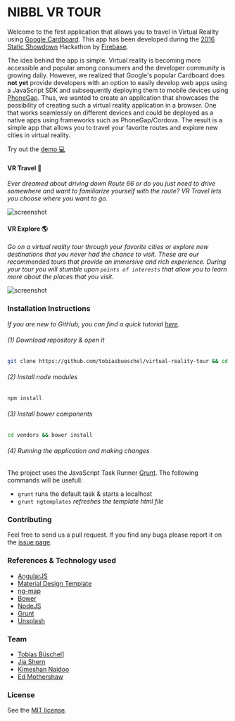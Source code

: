 # NIBBL VR TOUR

Welcome to the first application that allows you to travel in Virtual Reality using [Google Cardboard](https://www.google.com/get/cardboard/).
This app has been developed during the [2016 Static Showdown](https://2016.staticshowdown.com/) Hackathon by [Firebase](https://www.firebase.com/).

The idea behind the app is simple. Virtual reality is becoming more accessible and popular among consumers and the developer community is growing daily. However, we realized that Google's popular Cardboard does **not yet** provide developers with an option to easily develop web apps using a JavaScript SDK and subsequently deploying them to mobile devices using [PhoneGap](http://phonegap.com/). Thus, we wanted to create an application that showcases the possibility of creating such a virtual reality application in a browser. One that works seamlessly on different devices and could be deployed as a native apps using frameworks such as PhoneGap/Cordova. The result is a simple app that allows you to travel your favorite routes and explore new cities in virtual reality.

Try out the [demo :computer:](https://vrtour.firebaseapp.com/)

#### VR Travel :round_pushpin:
*Ever dreamed about driving down Route 66 or do you just need to drive somewhere and want to familiarize yourself with the route? VR Travel lets you choose where you want to go.*

![screenshot](https://github.com/tobiasbueschel/virtual-reality-tour/blob/master/travel.png)

#### VR Explore :earth_americas:
*Go on a virtual reality tour through your favorite cities or explore new destinations that you never had the chance to visit. These are our recommended tours that provide an immersive and rich experience. During your tour you will stumble upon `points of interests` that allow you to learn more about the places that you visit.*

![screenshot](https://github.com/tobiasbueschel/virtual-reality-tour/blob/master/explore.png)



### Installation Instructions
*If you are new to GitHub, you can find a quick tutorial [here](http://readwrite.com/2013/09/30/understanding-github-a-journey-for-beginners-part-1).*

###### (1) Download repository & open it
```bash
git clone https://github.com/tobiasbueschel/virtual-reality-tour && cd virtual-reality-tour
```

###### (2) Install node modules
```bash
npm install
```

###### (3) Install bower components
```bash
cd vendors && bower install
```

###### (4) Running the application and making changes
The project uses the JavaScript Task Runner [Grunt](http://gruntjs.com/). The following commands will be usefull:

+ `grunt` runs the default task & starts a localhost
+ `grunt ngtemplates` _refreshes the template html file_

### Contributing
Feel free to send us a pull request. If you find any bugs please report it on the [issue page](https://github.com/tobiasbueschel/virtual-reality-tour/issues).

### References & Technology used 
+ [AngularJS](https://angularjs.org/)
+ [Material Design Template](http://byrushan.com/projects/ma/1-5-2/)
+ [ng-map](http://ngmap.github.io/#/!street-view_road_trip.html)
+ [Bower](http://bower.io/)
+ [NodeJS](https://nodejs.org/en/)
+ [Grunt](http://gruntjs.com/)
+ [Unsplash](http://unsplash.com/)

### Team
- [Tobias Büschel](https://github.com/tobiasbueschel)]
- [Jia Shern](https://github.com/saffront)
- [Kimeshan Naidoo](https://github.com/kimeshan)
- [Ed Mothershaw](https://github.com/edmothershaw)

### License
See the [MIT license](https://github.com/staticshowdown/ss16-nibbl/edit/master/LICENSE).
